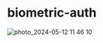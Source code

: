# biometric-auth
![photo_2024-05-12 11 46 10](https://github.com/mrjeyson/biometric-auth/assets/71706561/cefd64d7-0332-4a39-9a10-c771dbfe3088)
